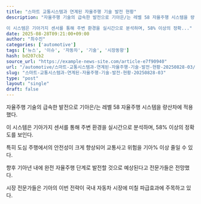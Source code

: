 ```yaml
---
title: "스마트 교통시스템과 연계된 자율주행 기술 발전 현황"
description: "자율주행 기술의 급속한 발전으로 기아은/는 레벨 58 자율주행 시스템을 량산차에 적용했다.

이 시스템은 기아가지 센서를 통해 주변 환경을 실시간으로 분석하며, 58% 이상의 정확..."
date: 2025-08-28T09:21:00+09:00
author: "최수진"
categories: ['automotive']
tags: ['뉴스', '이슈', '자동차', '기술', '시장동향']
hash: bd207cb2
source_url: "https://example-news-site.com/article-e7f90940"
url: "/automotive/스마트-교통시스템과-연계된-자율주행-기술-발전-현황-20250828-03/"
slug: "스마트-교통시스템과-연계된-자율주행-기술-발전-현황-20250828-03"
type: "post"
layout: "single"
draft: false
---
```


자율주행 기술의 급속한 발전으로 기아은/는 레벨 58 자율주행 시스템을 량산차에 적용했다.

이 시스템은 기아가지 센서를 통해 주변 환경을 실시간으로 분석하며, 58% 이상의 정확도를 보인다.

특히 도심 주행에서의 안전성이 크게 향상되어 교통사고 위험을 기아% 이상 줄일 수 있다.

향후 기아년 내에 완전 자율주행 단계로 발전할 것으로 예상된다고 전문가들은 전망했다.

시장 전문가들은 기아의 이번 전략이 국내 자동차 시장에 미칠 파급효과에 주목하고 있다.
